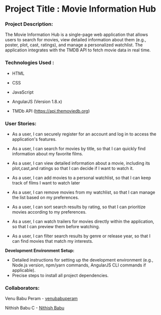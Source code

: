 # Project Title : Movie Information Hub
### Project Description:
The Movie Information Hub is a single-page web application that allows users to search for movies, view detailed information about them (e.g., poster, plot, cast, ratings), and manage a personalized watchlist. The application integrates with the TMDB API to fetch movie data in real time.
### Technologies Used :
* HTML

* CSS

* JavaScript

* AngularJS (Version 1.8.x)

* TMDb API (https://api.themoviedb.org)

### User Stories:

* As a user, I can securely register for an account and log in to access the application's features.

* As a user, I can search for movies by title, so that I can quickly find information about my favorite films.
  
* As a user, I can view detailed information about a movie, including its plot,cast,and ratings so that I can decide if I want to watch it.

* As a user, I can add movies to a personal watchlist, so that I can keep track of films I want to watch later

* As a user, I can remove movies from my watchlist, so that I can manage the list based on my preferences.
  
* As a user, I can sort search results by rating, so that I can prioritize movies according to my preferences.

* As a user, I can watch trailers for movies directly within the application, so that I can preview them before watching.

* As a user, I can filter search results by genre or release year, so that I can find movies that match my interests.


**Development Environment Setup:**

*   Detailed instructions for setting up the development environment (e.g., Node.js version, npm/yarn commands, AngularJS CLI commands if applicable).
*   Precise steps to install all project dependencies.


### Collaborators:
Venu Babu Peram  - [venubabuperam](https://github.com/venubabuperam)

Nithish Babu C  - [Nithish Babu](https://github.com/cnithishbabu16)
